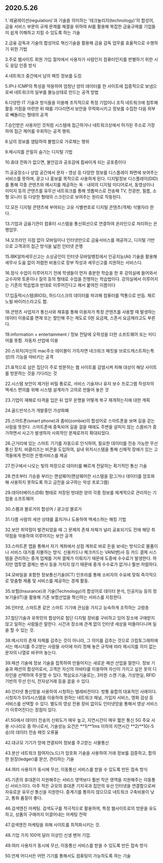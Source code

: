 ## 2020.5.26

1.`레귤레이션(regulation)'과 기술을 의미하는 '테크놀리지(technology)'의 합성어, 금융 서비스 부문의 규제 문제를 해결을 위하여 AI를 활용해 복잡한 금융규제를 기업들이 쉽게 이해하고 지킬 수 있도록 하는 기술

2.금융 감독과 기술의 합성어로 혁신기술을 활용해 금융 감독 업무를 효율적으로 수행하기 위한 기법

3.주로 웹사이트 회원 가입 절차에서 사용자가 사람인지 컴퓨터인지를 판별하기 위한 시도 응답 인증 방식

4.네트워크 중간에서 남의 패킷 정보를 도킹

5.IP나 ICMP의 특성을 악용하여 엄청난 양의 데이터를 한 사이트에 집중적으로 보냄으로써 네트워크의 일부를 불능상태로 만드는 공격 방법

6.다양한 IT 기술과 방식들을 이용해 조직적으로 특정 기업이나 조직 네트워크에 침투해 활동 거점을 마련한 뒤 때를 기다리면서 보안을 무력화시키고 정보를 수집한 다음 외부로 빼돌리는 형태의 공격

7.승인받은 사용자인 것처럼 시스템에 접근하거나 네트워크상에서 허가된 주소로 가장하여 접근 제어를 우회하는 공격 행위.

8.남의 정보를 염탐하여 불법으로 가로채는 행위

9.메시지를 은밀히 숨기는 디지털 기법

10.휴대 전화가 없으면, 불안감과 공포감에 휩싸이게 되는 공포증이다

11.공공장소나 상업 공간에서 문자・영상 등 다양한 정보를 디스플레이 화면에 보여주는 서비스를 뜻하며, 광고 나 홍보를 목적으로 사용하게 된다. 디지털정보 디스플레이(DID)를 통해 각종 콘텐츠와 메시지를 제공하는 옥ㆍ내외의 디지털 미디어로서, 동영상이나 이미지 등의 콘텐츠를 유무선 네트워크를 통해 셋톱박스로 전송해 TV, 전광판, 필름, 소형 모니터 등 다양한 형태의 스크린으로 보여주는 원리로 작동된다.

12.모든 디지털 콘텐츠에 부여되는 고유 식별번호로 디지털 콘텐츠(객체) 식별자라 한다.

13.기업과 금융기관이 컴퓨터 시스템을 통신회선으로 연결하여 온라인으로 처리하는 은행업무.

14.오프라인 지점 없이 모바일이나 인터넷만으로 금융서비스를 제공하고, 디지털 기반으로 고객과의 접근 방식을 넓힌 인터넷 은행

15.IBK알파세무신고는 소상공인이 인터넷·모바일뱅킹에서 인공지능(AI) 기술을 활용해 세무사 도움 없이 저렴한 비용으로 장부 작성과 세무신고를 지원하는 서비스다.

16.정식 수업이 이루어지기 전에 학생들이 먼저 충분한 학습을 한 후 강의실에 들어와서 교수자와 토론이나 질의 등의 형태로 수업을 진행하는 학습법이다. 강의실에서 이루어지는 기존의 학습법과 반대로 이루어진다고 해서 붙여진 이름이다

17.입출력시스템(BIOS), 하드디스크의 데이터를 파괴해 컴퓨터를 먹통으로 만듬. 체르노빌 바이러스라고도 함.

18.콘텐츠 사업자가 통신사와 제휴를 통해 이용자가 특정 콘텐츠를 사용할 때 발생하는 데이터 이용료를 면제 또는 할인해 주는 제도로 0원 요금제, 스폰서 요금제라고도 부른다. 

19.information + entertainment / 정보 전달에 오락성을 더한 소프트웨어 또는 미디어를 뜻함. 자동차 산업에 이용

20.스위치(자신의 mac주소 테이블이 가득차면 네크워크 패킷을 브로드캐스트하는특성)의 기능을 마비키는 공격

21.표적으로 삼은 집단이 주로 방문하는 웹 사이트를 감염시켜 피해 대상이 해당 사이트를 방문하는 것을 기다리는 것

22.시스템 보안이 제거된 비밀 통로로, 서비스 기술자나 유지 보수 프로그램 작성자의 액세스 편의를 위해 시스템 설계자가 고의로 만들어 놓은 것

23.기업이 재해로 타격을 입은 뒤 업무 운명을 어떻게 복구 재개하는지에 대한 계획

24.골드만삭스가 개발중인 가상화폐

25.스마트폰(smart phone)과 좀비(zombie)의 합성어로 스마트폰을 보며 길을 걷는 사람을 뜻한다. 스마트폰에 중독되어 길을 걸을 때에도 주변을 살피지 않는 스몸비가 증가하면서 사고가 발생하자 사회적인 문제로까지 확대되었다.

26.근거리에 있는 스마트 기기를 자동으로 인식하여, 필요한 데이터를 전송 가능한 무선 통신 장치.  바클리즈는 비콘을 도입하여, 실내 위치시스템을 통해 신체적 장애가 있는 고객들에게 편리한 은행서비스를 제공

27.전구에서 나오는 빛의 파장으로 데이터를 빠르게 전달하는 획기적인 통신 기술

28.연초부터 기승을 부리는 랜섬웨어(랜섬웨어란 시스템을 잠그거나 데이터를 암호화해 사용하지 못하도록 하고 금전을 요구하는 악성 프로그램)

29.데이터베이스(DB) 형태로 저장된 방대한 양의 각종 정보를 체계적으로 관리하는 기업용 소프트웨어

30.스팸과 블로거의 합성어 / 광고성 블로거

31.다름 사람의 세션 상태를 훔치거나 도용하여 액세스하는 해킹 기법

32.보안 취약점이 발견되었을 때 그 문제의 존재 자체가 널리 공표되기도 전에 해당 취약점을 악용하여 이루어지는 보안 공격

33.스마트폰 앱을 통해서 자기 계좌에서 상점 계좌로 바로 돈을 보내는 방식으로 물품이나 서비스 대가를 지불하는 방식.  신용카드나 체크카드는 VAN(밴)사 등 카드 결제 시스템을 관리하는 중개 업체를 거쳐 결제가 이뤄지기 때문에 도중에 수수료가 발생한다. 하지만 앱투앱 결제는 밴사 등을 거치지 않기 때문에 중개 수수료가 없거나 훨씬 저렴하다.

34.모바일을 포함한 정보통신기술(ICT) 인프라를 통해 소비자의 수요에 맞춰 즉각적으로 맞춤형 제품 및 서비스를 제공하는 경제 활동.

35.보험(Insurance)과 기술(Technology)의 합성어로 데이터 분석, 인공지능 등의 정보기술(IT)을 활용해 기존 보험산업을 혁신하는 서비스를 지칭한다.    

36.인터넷, 스마트폰 같은 스마트 기기에 관심을 가지고 능숙하게 조작하는 고령층

37.첨단기술과 유목민의 합성어로 첨단 디지털 장비를 구비하고 있어 장소에 구애받지 않고 일하는 사람들은 말한다. 시간과 장소에 관계 없이 인터넷 세상을 떠돌아다니며 일을 할 수 있는 것.

38.메시지의 존재 자체를 감추는 것이 아니라, 그 의미를 감추는 것으로 크립토그래피에서는 메시지를 주고받는 사람들 사이에 미리 정해 놓은 규칙에 따라 메시지를 의미 없는 문자의 나열로 바꾸어 놓는다.

39.패션 기술에 정보 기술을 접목하여 만들어지는 새로운 패션 산업을 말한다. 정보 기술과 패션의 합성어로서, 고객은 자신의 아바타를 이용하여 자신이 가지고 싶은 옷의 디자인을 선택하여 주문할 수 있다. 핵심요소기술로는, 3차원 스캔 기술, 가상현실, RFID 기반의 무선 인식, 전자상거래 등을 꼽을 수 있다.

40.인터넷 통신망을 사용하여 시청하는 텔레비전이다. 방통 융합의 대표적인 사례이다. 시청자가 SVS시스템을 이용하여 원하는 네트워크 채널, 가입자 서비스, 영화 감상 등 서비스를 선택할 수 있다. 별도의 영상 전용 장비 없이도 인터넷망을 통해서 영상 서비스가 이루어진다는 장점이 있다.

41.5G에서 데이터 전송의 신뢰도가 매우 높고, 지연시간이 매우 짧은 통신 5G 주요 사용 시나리오 중 하나로서, 기술성능 요건은 **1)**1ms 이하의 지연시간 **2)**10(-5승)의 데이터 전송 패킷 오류율

42.대규모 기기가 망에 연결되어 정보를 주고받는 사물통신

43.분산 네트워크 참여자(노드)가 암호화 기술을 사용하여 거래 정보를 검증하고, 합의한 원장(ledger)를 분산, 관리하는 기술

44.여러 사용자가 동시에 무선, 이동통신 서비스를 받을 수 있도록 만든 접속 방식

45.기존의 휴대폰이 지원해주는 서비스 영역보다 훨씬 작은 영역을 지원해주는 이동통신 서비스이다. 아주 작은 규모의 휴대폰 기지국과 집안의 유선 인터넷을 연결함으로써 자유로운 유무선 통신을 지원한다. 중계기를 통하지 않으므로 네트워크 구축비용이 낮고, 통화 품질이 좋다.

46.검색엔진 마케팅. 검색도구를 적극적으로 활용하여, 특정 웹사이트로의 방문을 유도하고, 상품의 구매까지 이끌어내는 마케팅 전략

47.검색엔진 마케팅을 위해 사이트를 최적화시키는 것.

48.기업 가치 100억 달러 이상인 신생 벤처 기업.

49.여러 사용자가 동시에 무선, 이동통신 서비스를 받을 수 있도록 만든 접속 방식

50.언제 어디서든 어떤 기기를 통해서도 컴퓨팅이 가능하도록 하는 기술